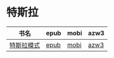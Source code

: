 # 特斯拉

| 书名 | epub | mobi | azw3 |
| --- | --- | --- | --- |
| [特斯拉模式](None) | [epub](None) | [mobi](None) | [azw3](None) |
